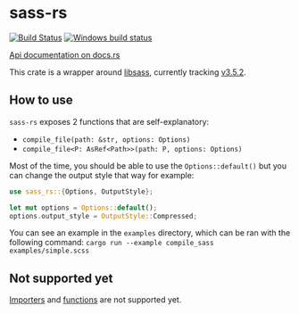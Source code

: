 # sass-rs

[![Build Status](https://travis-ci.org/compass-rs/sass-rs.svg?branch=master)](https://travis-ci.org/compass-rs/sass-rs)
[![Windows build status](https://ci.appveyor.com/api/projects/status/j8enle2iod2nxtor/branch/master?svg=true)](https://ci.appveyor.com/project/Keats/sass-rs-rmnm5/branch/master)

[Api documentation on docs.rs](https://docs.rs/sass-rs)


This crate is a wrapper around [libsass](https://github.com/sass/libsass), currently tracking
[v3.5.2](https://github.com/sass/libsass/releases/tag/3.5.2).

## How to use

`sass-rs` exposes 2 functions that are self-explanatory:

- `compile_file(path: &str, options: Options)`
- `compile_file<P: AsRef<Path>>(path: P, options: Options)`

Most of the time, you should be able to use the `Options::default()` but you can change the
output style that way for example:

```rs
use sass_rs::{Options, OutputStyle};

let mut options = Options::default();
options.output_style = OutputStyle::Compressed;
```

You can see an example in the `examples` directory, which can be ran with the following command: 
`cargo run --example compile_sass examples/simple.scss`

## Not supported yet
[Importers](https://github.com/sass/libsass/blob/master/docs/api-importer.md) and 
[functions](https://github.com/sass/libsass/blob/master/docs/api-function.md) are not supported yet.
